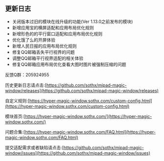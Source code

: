 ## 更新日志

- 关闭版本过旧的模块在线升级的功能(Ver 1.13.0之前发布的模块)
- 新增应用宝的横屏适配和应用布局优化规则
- 新增形色的的平行窗口适配和应用布局优化规则
- 优化饿了么的开屏体验
- 新增人民日报的应用布局优化规则
- 修复QQ邮箱丢失平行视界的问题
- 调整QQ邮箱平行视界适配的相关体验
- 修复QQ邮箱应用布局优化查看大图时图片被强制压缩的问题


反馈Q群：205924955

历史更新日志请点击:[https://github.com/sothx/mipad-magic-window/releases](https://github.com/sothx/mipad-magic-window/releases)

自定义规则:[https://hyper-magic-window.sothx.com/custom-config.html](https://hyper-magic-window.sothx.com/custom-config.html)

模块首页:[https://hyper-magic-window.sothx.com/](https://hyper-magic-window.sothx.com/)

问题合集:[https://hyper-magic-window.sothx.com/FAQ.html](https://hyper-magic-window.sothx.com/FAQ.html)

提交适配需求或者缺陷请点击:[https://github.com/sothx/mipad-magic-window/issues](https://github.com/sothx/mipad-magic-window/issues)
